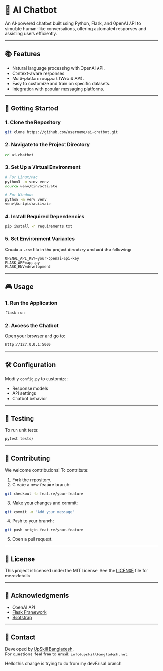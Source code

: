 # 🤖 AI Chatbot

An AI-powered chatbot built using Python, Flask, and OpenAI API to simulate human-like conversations, offering automated responses and assisting users efficiently.

---

## 📚 Features

- Natural language processing with OpenAI API.
- Context-aware responses.
- Multi-platform support (Web & API).
- Easy to customize and train on specific datasets.
- Integration with popular messaging platforms.

---

## 🚀 Getting Started

### 1. Clone the Repository

```bash
git clone https://github.com/username/ai-chatbot.git
```

### 2. Navigate to the Project Directory

```bash
cd ai-chatbot
```

### 3. Set Up a Virtual Environment

```bash
# For Linux/Mac
python3 -m venv venv
source venv/bin/activate

# For Windows
python -m venv venv
venv\Scripts\activate
```

### 4. Install Required Dependencies

```bash
pip install -r requirements.txt
```

### 5. Set Environment Variables

Create a `.env` file in the project directory and add the following:

```
OPENAI_API_KEY=your-openai-api-key
FLASK_APP=app.py
FLASK_ENV=development
```

---

## 🎮 Usage

### 1. Run the Application

```bash
flask run
```

### 2. Access the Chatbot

Open your browser and go to:

```
http://127.0.0.1:5000
```

---

## 🛠️ Configuration

Modify `config.py` to customize:

- Response models
- API settings
- Chatbot behavior

---

## 🧪 Testing

To run unit tests:

```bash
pytest tests/
```

---

## 🤝 Contributing

We welcome contributions! To contribute:

1. Fork the repository.
2. Create a new feature branch:

```bash
git checkout -b feature/your-feature
```

3. Make your changes and commit:

```bash
git commit -m "Add your message"
```

4. Push to your branch:

```bash
git push origin feature/your-feature
```

5. Open a pull request.

---

## 📄 License

This project is licensed under the MIT License. See the [LICENSE](LICENSE) file for more details.

---

## 🙌 Acknowledgments

- [OpenAI API](https://beta.openai.com/)
- [Flask Framework](https://flask.palletsprojects.com/)
- [Bootstrap](https://getbootstrap.com/)

---

## 📧 Contact

Developed by [UpSkill Bangladesh](https://github.com/UpSkill-Bangladesh).\
For questions, feel free to email: `info@upskillbangladesh.net`.



Hello this change is trying to do from my devFaisal branch